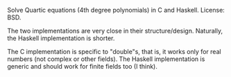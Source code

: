 Solve Quartic equations (4th degree polynomials) in C and Haskell.
License: BSD.

The two implementations are very close in their structure/design.
Naturally, the Haskell implementation is shorter.

The C implementation is specific to "double"s, that is, it works only for real numbers (not complex or other fields).
The Haskell implementation is generic and should work for finite fields too (I think).
